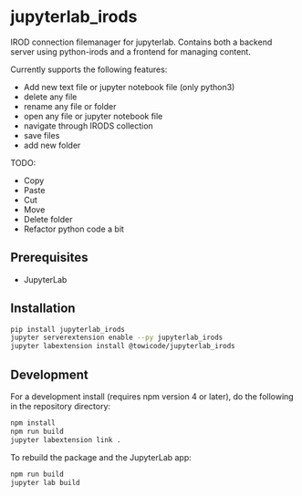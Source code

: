 # jupyterlab_irods

IROD connection filemanager for jupyterlab. Contains both a backend server using python-irods and a frontend for managing content.

Currently supports the following features:

* Add new text file or jupyter notebook file (only python3)
* delete any file
* rename any file or folder
* open any file or jupyter notebook file
* navigate through IRODS collection
* save files
* add new folder

TODO:

* Copy
* Paste
* Cut
* Move
* Delete folder
* Refactor python code a bit


## Prerequisites

* JupyterLab

## Installation

```bash
pip install jupyterlab_irods
jupyter serverextension enable --py jupyterlab_irods
jupyter labextension install @towicode/jupyterlab_irods
```

## Development

For a development install (requires npm version 4 or later), do the following in the repository directory:

```bash
npm install
npm run build
jupyter labextension link .
```

To rebuild the package and the JupyterLab app:

```bash
npm run build
jupyter lab build
```

